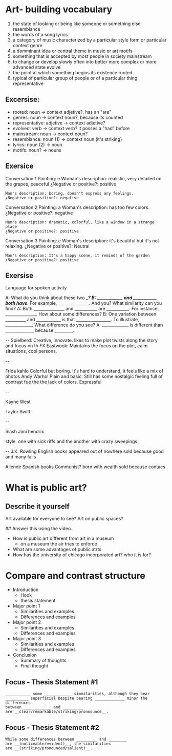 # Art- building vocabulary

1. the state of looking or being like someone or something else resemblance
2. the words of a song lyrics
3. a category of music characterized by a particular style form or particular context genre
4. a domminant idea or central theme in music or art motifs
5. something that is accepted by most people in society mainstream
6. to change or develop slowly often into better more complex or more advanced state evolve
7. the point at which something begins its existence rooted
8. typical of particular group of people or of a particular thing representative


## Excersise:
* rooted: noun -> context adjetive?, has an "are"
* genres: noun -> context noun?, because its counted
* representative: adjetive -> context adjetive?
* evolved: verb -> context verb? it posses a "had" before
* mainstream: noun  -> context noun?
* resemblance: noun (1) -> context noun (it's striking)
* lyrics: noun (2) -> noun
* motifs: noun? -> nouns


## Exersice

Conversation 1
    Painting: e
	Woman's description: realistic, very detailed on the grapes, peaceful
	¿Negative or positive?: positive

	Man's description: boring, doesn't express any feelings.
	¿Negative or positive?: negative

Conversation 2
    Painting: a
	Woman's description: has too few colors. 
	¿Negative or positive?: negative
	
	Man's description: dramatic, colorful, like a window in a strange place
	¿Negative or positive?: positive

Conversation 3
    Painting: c
	Woman's description: it's beautiful but it's not relaxing.
	¿Negative or positive?: Neutral

	Man's description: It's a happy scene, it reminds of the garden
	¿Negative or positive?: positive


## Exersise

Language for spoken activity

A: What do you think about these two __________?
B: ____________ and ___________ both have_________. For example, _______________. And you? What similarity can you find?
A: Both _______________ and ___________ are ___________. For instance, _______________. How about some differences?
B: One variation between __________ and ____________ is that _________________. To illustrate, _____________. What difference do you see?
A: _____________ is different than ______________ because _________.


--
Spielberd:
Creative, innovate. likes to make plot twists along the story and focus on th FX
Eastwook: Maintains the focus on the plot, calm situations, cool persons.


--

Frida kahlo
Colorful but boring. It's hard to understand, it feels like a mix of photos
Andy Warhol
Plain and basic. Still has some nostalgic feeling full of contrast fue the the lack of colors. Expressful


--

Kayne West

Taylor Swift

--

Slash
Jimi hendrix

style. one with sick riffs and the another with crazy sweepings

--
J.K. Rowling
English books
appeared out of nowhere
sold because good and many fails

Allende
Spanish books
Communist?
born with wealth
sold because contacs



# What is public art?
## Describe it yourself
Art available for everyone to see?
Art on public spaces?

## Answer this using the video.
* How is public art different from art in a museum
    * on a museum the air tries to enforce 
* What are some advantages of public atrts
* How has the university of chicago incorporated art? who it is for?


# Compare and contrast structure

* Introduction
    * Hook
    * thesis statement
* Major point 1
    * Similarities and examples
    * Differences and examples
* Major point 2
    * Similarities and examples
    * Differences and examples
* Major point 3
    * Similarities and examples
    * Differences and examples
* Conclusion
    * Summary of thoughts
    * Final thought

## Focus - Thesis Statement #1
    ___________ some ____________ simmilarities, although they bear
    __________ superficial Despite bearing _____________ minor the differences
    between ____________ and _________ 
    are __clear/remarkable/striking/pronnounce__.

    
## Focus - Thesis Statement #2
    While some differences berween _________ and ________ 
    are __(noticeable/evident)__, the similarities 
    are __(striking/pronounced/salient)__.
